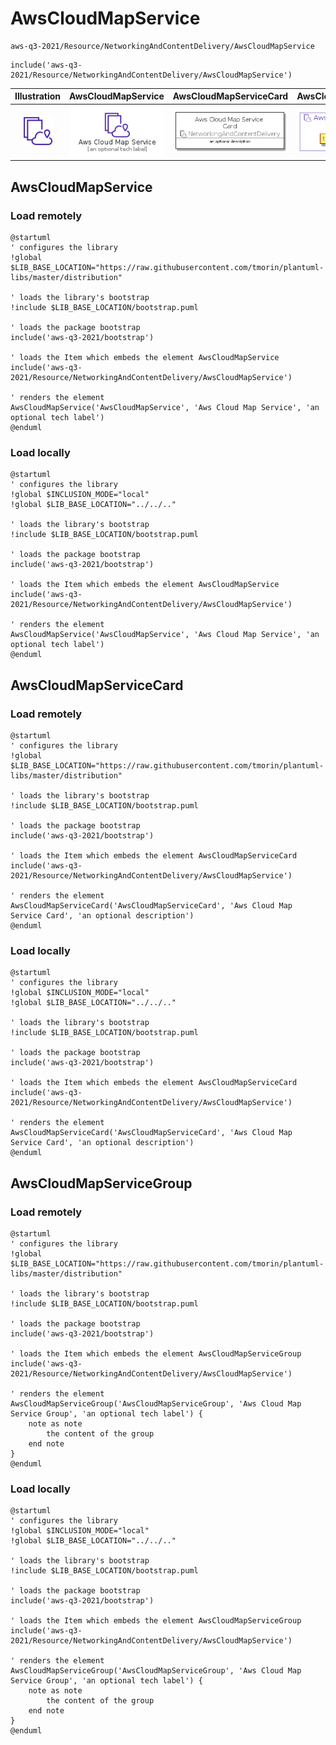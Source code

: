 # AwsCloudMapService


```text
aws-q3-2021/Resource/NetworkingAndContentDelivery/AwsCloudMapService
```

```text
include('aws-q3-2021/Resource/NetworkingAndContentDelivery/AwsCloudMapService')
```



| Illustration | AwsCloudMapService | AwsCloudMapServiceCard | AwsCloudMapServiceGroup |
| :---: | :---: | :---: | :---: |
| ![illustration for Illustration](../../../aws-q3-2021/Resource/NetworkingAndContentDelivery/AwsCloudMapService.png) | ![illustration for AwsCloudMapService](../../../aws-q3-2021/Resource/NetworkingAndContentDelivery/AwsCloudMapService.Local.png) | ![illustration for AwsCloudMapServiceCard](../../../aws-q3-2021/Resource/NetworkingAndContentDelivery/AwsCloudMapServiceCard.Local.png) | ![illustration for AwsCloudMapServiceGroup](../../../aws-q3-2021/Resource/NetworkingAndContentDelivery/AwsCloudMapServiceGroup.Local.png) |




## AwsCloudMapService

### Load remotely
```plantuml
@startuml
' configures the library
!global $LIB_BASE_LOCATION="https://raw.githubusercontent.com/tmorin/plantuml-libs/master/distribution"

' loads the library's bootstrap
!include $LIB_BASE_LOCATION/bootstrap.puml

' loads the package bootstrap
include('aws-q3-2021/bootstrap')

' loads the Item which embeds the element AwsCloudMapService
include('aws-q3-2021/Resource/NetworkingAndContentDelivery/AwsCloudMapService')

' renders the element
AwsCloudMapService('AwsCloudMapService', 'Aws Cloud Map Service', 'an optional tech label')
@enduml
```

### Load locally
```plantuml
@startuml
' configures the library
!global $INCLUSION_MODE="local"
!global $LIB_BASE_LOCATION="../../.."

' loads the library's bootstrap
!include $LIB_BASE_LOCATION/bootstrap.puml

' loads the package bootstrap
include('aws-q3-2021/bootstrap')

' loads the Item which embeds the element AwsCloudMapService
include('aws-q3-2021/Resource/NetworkingAndContentDelivery/AwsCloudMapService')

' renders the element
AwsCloudMapService('AwsCloudMapService', 'Aws Cloud Map Service', 'an optional tech label')
@enduml
```

## AwsCloudMapServiceCard

### Load remotely
```plantuml
@startuml
' configures the library
!global $LIB_BASE_LOCATION="https://raw.githubusercontent.com/tmorin/plantuml-libs/master/distribution"

' loads the library's bootstrap
!include $LIB_BASE_LOCATION/bootstrap.puml

' loads the package bootstrap
include('aws-q3-2021/bootstrap')

' loads the Item which embeds the element AwsCloudMapServiceCard
include('aws-q3-2021/Resource/NetworkingAndContentDelivery/AwsCloudMapService')

' renders the element
AwsCloudMapServiceCard('AwsCloudMapServiceCard', 'Aws Cloud Map Service Card', 'an optional description')
@enduml
```

### Load locally
```plantuml
@startuml
' configures the library
!global $INCLUSION_MODE="local"
!global $LIB_BASE_LOCATION="../../.."

' loads the library's bootstrap
!include $LIB_BASE_LOCATION/bootstrap.puml

' loads the package bootstrap
include('aws-q3-2021/bootstrap')

' loads the Item which embeds the element AwsCloudMapServiceCard
include('aws-q3-2021/Resource/NetworkingAndContentDelivery/AwsCloudMapService')

' renders the element
AwsCloudMapServiceCard('AwsCloudMapServiceCard', 'Aws Cloud Map Service Card', 'an optional description')
@enduml
```

## AwsCloudMapServiceGroup

### Load remotely
```plantuml
@startuml
' configures the library
!global $LIB_BASE_LOCATION="https://raw.githubusercontent.com/tmorin/plantuml-libs/master/distribution"

' loads the library's bootstrap
!include $LIB_BASE_LOCATION/bootstrap.puml

' loads the package bootstrap
include('aws-q3-2021/bootstrap')

' loads the Item which embeds the element AwsCloudMapServiceGroup
include('aws-q3-2021/Resource/NetworkingAndContentDelivery/AwsCloudMapService')

' renders the element
AwsCloudMapServiceGroup('AwsCloudMapServiceGroup', 'Aws Cloud Map Service Group', 'an optional tech label') {
    note as note
        the content of the group
    end note
}
@enduml
```

### Load locally
```plantuml
@startuml
' configures the library
!global $INCLUSION_MODE="local"
!global $LIB_BASE_LOCATION="../../.."

' loads the library's bootstrap
!include $LIB_BASE_LOCATION/bootstrap.puml

' loads the package bootstrap
include('aws-q3-2021/bootstrap')

' loads the Item which embeds the element AwsCloudMapServiceGroup
include('aws-q3-2021/Resource/NetworkingAndContentDelivery/AwsCloudMapService')

' renders the element
AwsCloudMapServiceGroup('AwsCloudMapServiceGroup', 'Aws Cloud Map Service Group', 'an optional tech label') {
    note as note
        the content of the group
    end note
}
@enduml
```

